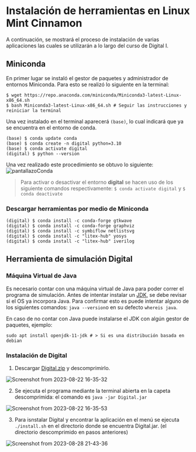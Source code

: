# Instalación de herramientas en Linux Mint Cinnamon
A continuación, se mostrará el proceso de instalación de varias aplicaciones las cuales se utilizarán a lo largo del curso de Digital I.
## Miniconda
En primer lugar se instaló el gestor de paquetes y administrador de entornos Miniconda. Para esto se realizó lo siguiente en la terminal:
```console
$ wget https://repo.anaconda.com/miniconda/Miniconda3-latest-Linux-x86_64.sh
$ bash Miniconda3-latest-Linux-x86_64.sh # Seguir las instrucciones y reiniciar la terminal
```
Una vez instalado en el terminal aparecerá ```(base)```, lo cual indicará que ya se encuentra en el entorno de conda.

```
(base) $ conda update conda 
(base) $ conda create -n digital python=3.10 
(base) $ conda activate digital  
(digital) $ python --version 
```
Una vez realizado este procedimiento se obtuvo lo siguiente:
![pantallazoConda](https://github.com/Daniel-Porras/Digital-1-2023-2/assets/73449036/13a16e5b-81c6-4fa3-816c-eb8fd802b72a)

> Para activar o desactivar el entorno **digital** se hacen uso de los siguiente comandos respectivamente: ```$ conda activate digital``` y ```$ conda deactivate ```

### Descargar herramientas por medio de Miniconda
```
(digital) $ conda install -c conda-forge gtkwave 
(digital) $ conda install -c conda-forge graphviz
(digital) $ conda install -c symbiflow netlistsvg
(digital) $ conda install -c "litex-hub" yosys
(digital) $ conda install -c "litex-hub" iverilog
```

## Herramienta de simulación Digital
### Máquina Virtual de Java
Es necesario contar con una máquina virtual de Java para poder correr el programa de simulación. Antes de intentar instalar un [JDK](https://adoptium.net/), se debe revisar si el OS ya incorpora Java. Para confirmar esto es puede intentar alguno de los siguientes comandos: `java --version`o en su defecto `whereis java`.

En caso de no contar con Java puede instalarse el JDK con algún gestor de paquetes, ejemplo: 
```
sudo apt install openjdk-11-jdk # > Si es una distribución basada en debian
```
### Instalación de Digital
1. Descargar [Digital.zip](https://github.com/hneemann/Digital/releases/latest/download/Digital.zip) y descomprimirlo.

![Screenshot from 2023-08-22 16-35-32](https://github.com/Daniel-Porras/Digital-1-2023-2/assets/142681600/01333450-7e50-471f-ba18-07f296bd16f5)

2. Se ejecuta el programa mediante la terminal abierta en la capeta descomprimida: el comando es `java -jar Digital.jar`

![Screenshot from 2023-08-22 16-35-53](https://github.com/Daniel-Porras/Digital-1-2023-2/assets/142681600/4dcc4c10-0406-42a0-b014-252029cbcf47)

3. Para isnstalar Digital y encontrar la aplicación en el menú se ejecuta `./install.sh` en el directorio donde se encuentra Digital.jar. (el directorio descomprimido en pasos anteriores)

![Screenshot from 2023-08-28 21-43-36](https://github.com/Daniel-Porras/Digital-1-2023-2/assets/142681600/6fefbf60-c0cb-47d2-bff0-95fbf6269fb7)

